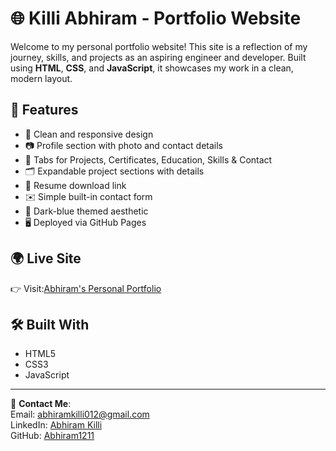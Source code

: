# 🌐 Killi Abhiram - Portfolio Website

Welcome to my personal portfolio website! This site is a reflection of my journey, skills, and projects as an aspiring engineer and developer. Built using **HTML**, **CSS**, and **JavaScript**, it showcases my work in a clean, modern layout.

## 🚀 Features

- 🎯 Clean and responsive design  
- 📷 Profile section with photo and contact details  
- 🧠 Tabs for Projects, Certificates, Education, Skills & Contact  
- 🗂 Expandable project sections with details  
- 📄 Resume download link  
- ✉️ Simple built-in contact form  
- 🌙 Dark-blue themed aesthetic  
- 🖥️ Deployed via GitHub Pages

## 🌍 Live Site

👉 Visit:[Abhiram's Personal Portfolio](https://abhiram1211.github.io/Personal-Portfolio/)

## 🛠️ Built With

- HTML5  
- CSS3  
- JavaScript

---

📩 **Contact Me**:  
Email: abhiramkilli012@gmail.com  
LinkedIn: [Abhiram Killi](https://www.linkedin.com/in/abhiram-killi-336097301/)  
GitHub: [Abhiram1211](https://github.com/Abhiram1211)
